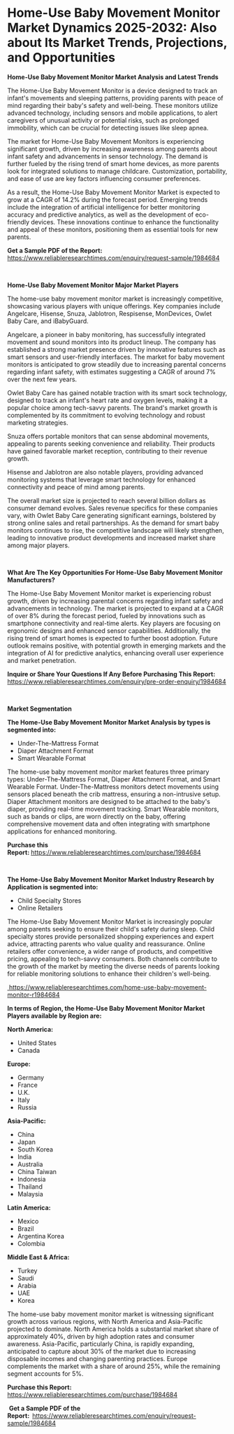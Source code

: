 <p><h1>Home-Use Baby Movement Monitor Market Dynamics 2025-2032: Also about Its Market Trends, Projections, and Opportunities</h1></p><p><strong>Home-Use Baby Movement Monitor Market Analysis and Latest Trends</strong></p>
<p><p>The Home-Use Baby Movement Monitor is a device designed to track an infant's movements and sleeping patterns, providing parents with peace of mind regarding their baby's safety and well-being. These monitors utilize advanced technology, including sensors and mobile applications, to alert caregivers of unusual activity or potential risks, such as prolonged immobility, which can be crucial for detecting issues like sleep apnea.</p><p>The market for Home-Use Baby Movement Monitors is experiencing significant growth, driven by increasing awareness among parents about infant safety and advancements in sensor technology. The demand is further fueled by the rising trend of smart home devices, as more parents look for integrated solutions to manage childcare. Customization, portability, and ease of use are key factors influencing consumer preferences.</p><p>As a result, the Home-Use Baby Movement Monitor Market is expected to grow at a CAGR of 14.2% during the forecast period. Emerging trends include the integration of artificial intelligence for better monitoring accuracy and predictive analytics, as well as the development of eco-friendly devices. These innovations continue to enhance the functionality and appeal of these monitors, positioning them as essential tools for new parents.</p></p>
<p><strong>Get a Sample PDF of the Report:&nbsp;</strong> <a href="https://www.reliableresearchtimes.com/enquiry/request-sample/1984684?utm_campaign=3256&utm_medium=2&utm_source=Github&utm_content=ia&utm_term=16042025&utm_id=home-use-baby-movement-monitor">https://www.reliableresearchtimes.com/enquiry/request-sample/1984684</a></p>
<p>&nbsp;</p>
<p><strong>Home-Use Baby Movement Monitor Major Market Players</strong></p>
<p><p>The home-use baby movement monitor market is increasingly competitive, showcasing various players with unique offerings. Key companies include Angelcare, Hisense, Snuza, Jablotron, Respisense, MonDevices, Owlet Baby Care, and iBabyGuard. </p><p>Angelcare, a pioneer in baby monitoring, has successfully integrated movement and sound monitors into its product lineup. The company has established a strong market presence driven by innovative features such as smart sensors and user-friendly interfaces. The market for baby movement monitors is anticipated to grow steadily due to increasing parental concerns regarding infant safety, with estimates suggesting a CAGR of around 7% over the next few years.</p><p>Owlet Baby Care has gained notable traction with its smart sock technology, designed to track an infant's heart rate and oxygen levels, making it a popular choice among tech-savvy parents. The brand's market growth is complemented by its commitment to evolving technology and robust marketing strategies.</p><p>Snuza offers portable monitors that can sense abdominal movements, appealing to parents seeking convenience and reliability. Their products have gained favorable market reception, contributing to their revenue growth.</p><p>Hisense and Jablotron are also notable players, providing advanced monitoring systems that leverage smart technology for enhanced connectivity and peace of mind among parents.</p><p>The overall market size is projected to reach several billion dollars as consumer demand evolves. Sales revenue specifics for these companies vary, with Owlet Baby Care generating significant earnings, bolstered by strong online sales and retail partnerships. As the demand for smart baby monitors continues to rise, the competitive landscape will likely strengthen, leading to innovative product developments and increased market share among major players.</p></p>
<p>&nbsp;</p>
<p><strong>What Are The Key Opportunities For Home-Use Baby Movement Monitor Manufacturers?</strong></p>
<p><p>The Home-Use Baby Movement Monitor market is experiencing robust growth, driven by increasing parental concerns regarding infant safety and advancements in technology. The market is projected to expand at a CAGR of over 8% during the forecast period, fueled by innovations such as smartphone connectivity and real-time alerts. Key players are focusing on ergonomic designs and enhanced sensor capabilities. Additionally, the rising trend of smart homes is expected to further boost adoption. Future outlook remains positive, with potential growth in emerging markets and the integration of AI for predictive analytics, enhancing overall user experience and market penetration.</p></p>
<p><strong>Inquire or Share Your Questions If Any Before Purchasing This Report:</strong> <a href="https://www.reliableresearchtimes.com/enquiry/pre-order-enquiry/1984684?utm_campaign=3256&utm_medium=2&utm_source=Github&utm_content=ia&utm_term=16042025&utm_id=home-use-baby-movement-monitor">https://www.reliableresearchtimes.com/enquiry/pre-order-enquiry/1984684</a></p>
<p>&nbsp;</p>
<p><strong>Market Segmentation</strong></p>
<p><strong>The Home-Use Baby Movement Monitor Market Analysis by types is segmented into:</strong></p>
<p><ul><li>Under-The-Mattress Format</li><li>Diaper Attachment Format</li><li>Smart Wearable Format</li></ul></p>
<p><p>The home-use baby movement monitor market features three primary types: Under-The-Mattress Format, Diaper Attachment Format, and Smart Wearable Format. Under-The-Mattress monitors detect movements using sensors placed beneath the crib mattress, ensuring a non-intrusive setup. Diaper Attachment monitors are designed to be attached to the baby's diaper, providing real-time movement tracking. Smart Wearable monitors, such as bands or clips, are worn directly on the baby, offering comprehensive movement data and often integrating with smartphone applications for enhanced monitoring.</p></p>
<p><strong>Purchase this Report:&nbsp;</strong><a href="https://www.reliableresearchtimes.com/purchase/1984684?utm_campaign=3256&utm_medium=2&utm_source=Github&utm_content=ia&utm_term=16042025&utm_id=home-use-baby-movement-monitor">https://www.reliableresearchtimes.com/purchase/1984684</a></p>
<p>&nbsp;</p>
<p><strong>The Home-Use Baby Movement Monitor Market Industry Research by Application is segmented into:</strong></p>
<p><ul><li>Child Specialty Stores</li><li>Online Retailers</li></ul></p>
<p><p>The Home-Use Baby Movement Monitor Market is increasingly popular among parents seeking to ensure their child's safety during sleep. Child specialty stores provide personalized shopping experiences and expert advice, attracting parents who value quality and reassurance. Online retailers offer convenience, a wider range of products, and competitive pricing, appealing to tech-savvy consumers. Both channels contribute to the growth of the market by meeting the diverse needs of parents looking for reliable monitoring solutions to enhance their children's well-being.</p></p>
<p><a href="https://www.reliableresearchtimes.com/home-use-baby-movement-monitor-r1984684?utm_campaign=3256&utm_medium=2&utm_source=Github&utm_content=ia&utm_term=16042025&utm_id=home-use-baby-movement-monitor">&nbsp;https://www.reliableresearchtimes.com/home-use-baby-movement-monitor-r1984684</a></p>
<p><strong>In terms of Region, the Home-Use Baby Movement Monitor Market Players available by Region are:</strong></p>
<p>
    <p> <strong> North America: </strong>
        <ul>
            <li>United States</li>
            <li>Canada</li>
        </ul>
        </p> 
    <p> <strong> Europe: </strong>
        <ul>
            <li>Germany</li>
            <li>France</li>
            <li>U.K.</li>
            <li>Italy</li>
            <li>Russia</li>
        </ul>
        </p> 
    <p> <strong> Asia-Pacific: </strong>
        <ul>
            <li>China</li>
            <li>Japan</li>
            <li>South Korea</li>
            <li>India</li>
            <li>Australia</li>
            <li>China Taiwan</li>
            <li>Indonesia</li>
            <li>Thailand</li>
            <li>Malaysia</li>
        </ul>
        </p> 
    <p> <strong> Latin America: </strong>
        <ul>
            <li>Mexico</li>
            <li>Brazil</li>
            <li>Argentina Korea</li>
            <li>Colombia</li>
        </ul>
        </p> 
    <p> <strong> Middle East & Africa: </strong>
        <ul>
            <li>Turkey</li>
            <li>Saudi</li>
            <li>Arabia</li>
            <li>UAE</li>
            <li>Korea</li>
        </ul>
    </p>
    </p>
<p><p>The home-use baby movement monitor market is witnessing significant growth across various regions, with North America and Asia-Pacific projected to dominate. North America holds a substantial market share of approximately 40%, driven by high adoption rates and consumer awareness. Asia-Pacific, particularly China, is rapidly expanding, anticipated to capture about 30% of the market due to increasing disposable incomes and changing parenting practices. Europe complements the market with a share of around 25%, while the remaining segment accounts for 5%.</p></p>
<p><strong>Purchase this Report: </strong><a href="https://www.reliableresearchtimes.com/purchase/1984684?utm_campaign=3256&utm_medium=2&utm_source=Github&utm_content=ia&utm_term=16042025&utm_id=home-use-baby-movement-monitor">https://www.reliableresearchtimes.com/purchase/1984684</a></p>
<p>&nbsp;<strong>Get a Sample PDF of the Report:&nbsp;&nbsp;</strong><a href="https://www.reliableresearchtimes.com/enquiry/request-sample/1984684?utm_campaign=3256&utm_medium=2&utm_source=Github&utm_content=ia&utm_term=16042025&utm_id=home-use-baby-movement-monitor">https://www.reliableresearchtimes.com/enquiry/request-sample/1984684</a></p>
<p><strong></strong></p>
<p><p></p><p></p><p></p></p>